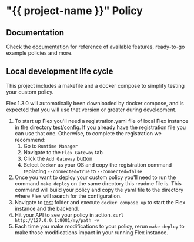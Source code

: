 # "{{ project-name }}" Policy

## Documentation
Check the [documentation](./.pdk/docs/TABLE_OF_CONTENTS.md) for reference of available features, ready-to-go example policies and more.

## Local development life cycle

This project includes a makefile and a docker compose to simplify testing your custom policy.

Flex 1.3.0 will automatically been downloaded by docker compose, and is expected that you will use that version or greater during development.

1. To start up Flex you'll need a registration.yaml file of local Flex instance in the directory [test/config](test/config). If you already have the registration file you can use that one. Otherwise, to complete the registration we recommend:
    1. Go to `Runtime Manager`
    2. Navigate to the `Flex Gateway` tab
    3. Click the `Add Gateway` button
    4. Select `Docker` as your OS and copy the registration command replacing `--connected=true` to `--connected=false`
2. Once you want to deploy your custom policy you'll need to run the command `make deploy` on the same directory this readme file is.
   This command will build your policy and copy the yaml file to the directory where Flex will search for the configuration.
3. Navigate to [test](test) folder and execute `docker compose up` to start the Flex instance and the backend.
4. Hit your API to see your policy in action. `curl http://127.0.0.1:8081/my/path -v`
5. Each time you make modifications to your policy, rerun `make deploy` to make those modifications impact in your running Flex instance.
